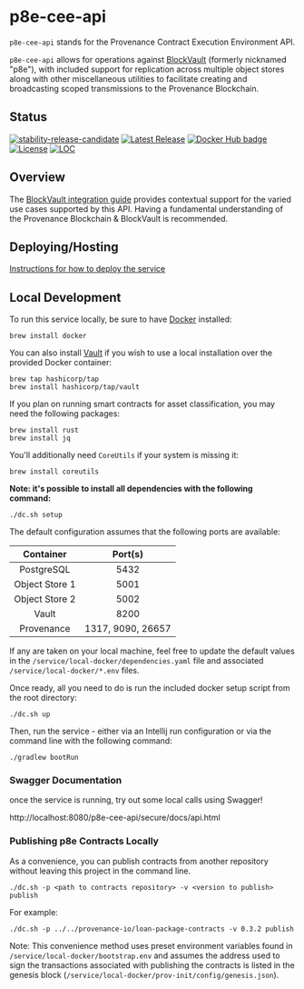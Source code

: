 # p8e-cee-api

`p8e-cee-api` stands for the Provenance Contract Execution Environment API.

`p8e-cee-api` allows for operations against [BlockVault](https://developer.provenance.io/docs/pb/p8e/overview/) (formerly nicknamed "p8e"), with included support for replication across multiple object stores along with other miscellaneous utilities to facilitate creating and broadcasting scoped transmissions to the Provenance Blockchain.

## Status

[![stability-release-candidate](https://img.shields.io/badge/stability-pre--release-48c9b0.svg)](https://github.com/mkenney/software-guides/blob/master/STABILITY-BADGES.md#release-candidate)
[![Latest Release][release-badge]][release-latest]
[![Docker Hub badge][dockerhub-badge]][dockerhub]
[![License][license-badge]][license-url]
[![LOC][loc-badge]][loc-report]

[release-badge]: https://img.shields.io/github/v/tag/provenance-io/p8e-cee-api.svg
[release-latest]: https://github.com/provenance-io/p8e-cee-api/releases/latest

[dockerhub-badge]: https://img.shields.io/docker/pulls/provenanceio/p8e-cee-api
[dockerhub]: https://hub.docker.com/r/provenanceio/p8e-cee-api/

[license-badge]: https://img.shields.io/github/license/provenance-io/p8e-cee-api.svg
[license-url]: https://github.com/provenance-io/p8e-cee-api/blob/main/LICENSE

[loc-badge]: https://tokei.rs/b1/github/provenance-io/p8e-cee-api
[loc-report]: https://github.com/provenance-io/p8e-cee-api

## Overview

The [BlockVault integration guide](https://developer.provenance.io/docs/pb/integrating/integrating-with-p8e/) provides contextual support for the varied use cases supported by this API. Having a fundamental understanding of the Provenance Blockchain & BlockVault is recommended.

## Deploying/Hosting
[Instructions for how to deploy the service](DEPLOYING.md)

## Local Development
To run this service locally, be sure to have [Docker](https://www.docker.com/) installed:

```
brew install docker
```
You can also install [Vault](https://www.vaultproject.io/) if you wish to use a local installation over the provided Docker container:
```
brew tap hashicorp/tap
brew install hashicorp/tap/vault
```
If you plan on running smart contracts for asset classification, you may need the following packages:
```
brew install rust
brew install jq
```

You'll additionally need `CoreUtils` if your system is missing it:
```
brew install coreutils
```
**Note: it's possible to install all dependencies with the following command:**
```
./dc.sh setup
```

The default configuration assumes that the following ports are available:

| **Container**  |    **Port(s)**    |
|:--------------:|:-----------------:|
|   PostgreSQL   |       5432        |
| Object Store 1 |       5001        |
| Object Store 2 |       5002        |
|     Vault      |       8200        |
|   Provenance   | 1317, 9090, 26657 |

If any are taken on your local machine, feel free to update the default values in the `/service/local-docker/dependencies.yaml` file and associated `/service/local-docker/*.env` files.

Once ready, all you need to do is run the included docker setup script from the root directory:

```
./dc.sh up
```

Then, run the service - either via an Intellij run configuration or via the command line with the following command:

```
./gradlew bootRun
```

### Swagger Documentation

once the service is running, try out some local calls using Swagger!

http://localhost:8080/p8e-cee-api/secure/docs/api.html


### Publishing p8e Contracts Locally

As a convenience, you can publish contracts from another repository without leaving this project in the command line.

```
./dc.sh -p <path to contracts repository> -v <version to publish> publish
```

For example:

```
./dc.sh -p ../../provenance-io/loan-package-contracts -v 0.3.2 publish
```

Note: This convenience method uses preset environment variables found in `/service/local-docker/bootstrap.env` and assumes the address used to sign the transactions associated with publishing the contracts is listed in the genesis block (`/service/local-docker/prov-init/config/genesis.json`).
